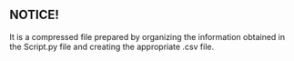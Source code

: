 ## NOTICE!

It is a compressed file prepared by organizing the information obtained in the Script.py file and creating the
appropriate .csv file. 